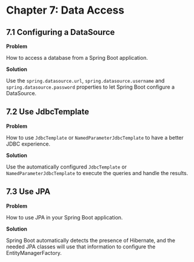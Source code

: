 # Chapter 7: Data Access

## 7.1 Configuring a DataSource

**Problem**

How to access a database from a Spring Boot application.

**Solution**

Use the `spring.datasource.url`, `spring.datasource.username` and `spring.datasource.password` properties to let Spring Boot configure a DataSource.

## 7.2 Use JdbcTemplate

**Problem**

How to use `JdbcTemplate` or `NamedParameterJdbcTemplate` to have a better JDBC experience.

**Solution**

Use the automatically configured `JdbcTemplate` or `NamedParameterJdbcTemplate` to execute the queries and handle the results.

## 7.3 Use JPA

**Problem**

How to use JPA in your Spring Boot application.

**Solution**

Spring Boot automatically detects the presence of Hibernate, and the needed JPA classes will use that information to configure the EntityManagerFactory.
